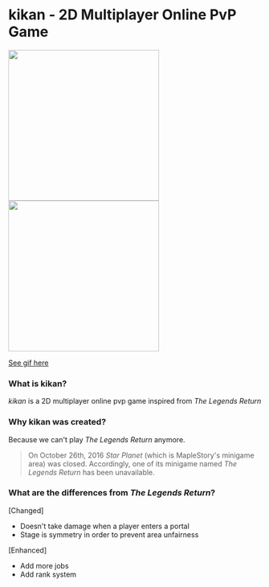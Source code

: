 # kikan - 2D Multiplayer Online PvP Game

<img src="https://i.imgur.com/sW76rPM.png" width="300"> <img src="https://i.imgur.com/wxfBHpf.png" width="300">  

[See gif here](https://imgur.com/CDTef55)  

### What is kikan?

*kikan* is a 2D multiplayer online pvp game inspired from *The Legends Return*

### Why kikan was created?

Because we can't play *The Legends Return* anymore.

> On October 26th, 2016 *Star Planet* (which is MapleStory's minigame area) was closed. Accordingly, one of its minigame named *The Legends Return* has been unavailable.

### What are the differences from *The Legends Return*?

[Changed]
* Doesn't take damage when a player enters a portal
* Stage is symmetry in order to prevent area unfairness

[Enhanced]
* Add more jobs
* Add rank system

